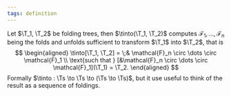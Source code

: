 ```yaml
---
tags: definition
---
```


Let $\T_1, \T_2$ be folding trees, then $\tinto(\T_1, \T_2)$ computes $\mathcal{F}_1,\dots,\mathcal{F}_n$ being the folds and unfolds sufficient to transform $\T_1$ into $\T_2$, that is
$$
\begin{aligned}
\tinto[\T_1, \T_2] = \;& \mathcal{F}_n \circ \dots \circ \mathcal{F}_1 \\
\text{such that } [&\mathcal{F}_n \circ \dots \circ \mathcal{F}_1](\T_1) = \T_2.
\end{aligned}
$$
Formally $\tinto : \Ts \to \Ts \to (\Ts \to \Ts)$, but it use useful to think of the result as a sequence of foldings.